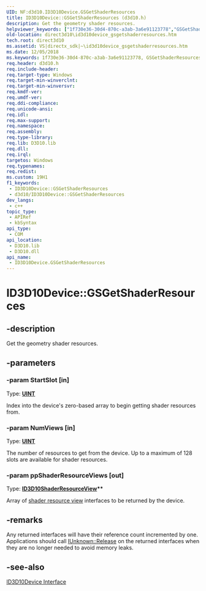 ```yaml
---
UID: NF:d3d10.ID3D10Device.GSGetShaderResources
title: ID3D10Device::GSGetShaderResources (d3d10.h)
description: Get the geometry shader resources.
helpviewer_keywords: ["1f730e36-30d4-870c-a3ab-3a6e91123778","GSGetShaderResources","GSGetShaderResources method [Direct3D 10]","GSGetShaderResources method [Direct3D 10]","ID3D10Device interface","ID3D10Device interface [Direct3D 10]","GSGetShaderResources method","ID3D10Device.GSGetShaderResources","ID3D10Device::GSGetShaderResources","d3d10/ID3D10Device::GSGetShaderResources","direct3d10.id3d10device_gsgetshaderresources"]
old-location: direct3d10\id3d10device_gsgetshaderresources.htm
tech.root: direct3d10
ms.assetid: VS|directx_sdk|~\id3d10device_gsgetshaderresources.htm
ms.date: 12/05/2018
ms.keywords: 1f730e36-30d4-870c-a3ab-3a6e91123778, GSGetShaderResources, GSGetShaderResources method [Direct3D 10], GSGetShaderResources method [Direct3D 10],ID3D10Device interface, ID3D10Device interface [Direct3D 10],GSGetShaderResources method, ID3D10Device.GSGetShaderResources, ID3D10Device::GSGetShaderResources, d3d10/ID3D10Device::GSGetShaderResources, direct3d10.id3d10device_gsgetshaderresources
req.header: d3d10.h
req.include-header: 
req.target-type: Windows
req.target-min-winverclnt: 
req.target-min-winversvr: 
req.kmdf-ver: 
req.umdf-ver: 
req.ddi-compliance: 
req.unicode-ansi: 
req.idl: 
req.max-support: 
req.namespace: 
req.assembly: 
req.type-library: 
req.lib: D3D10.lib
req.dll: 
req.irql: 
targetos: Windows
req.typenames: 
req.redist: 
ms.custom: 19H1
f1_keywords:
 - ID3D10Device::GSGetShaderResources
 - d3d10/ID3D10Device::GSGetShaderResources
dev_langs:
 - c++
topic_type:
 - APIRef
 - kbSyntax
api_type:
 - COM
api_location:
 - D3D10.lib
 - D3D10.dll
api_name:
 - ID3D10Device.GSGetShaderResources
---
```


# ID3D10Device::GSGetShaderResources


## -description

Get the geometry shader resources.

## -parameters

### -param StartSlot [in]

Type: <b><a href="/windows/desktop/WinProg/windows-data-types">UINT</a></b>

Index into the device's zero-based array to begin getting shader resources from.

### -param NumViews [in]

Type: <b><a href="/windows/desktop/WinProg/windows-data-types">UINT</a></b>

The number of resources to get from the device. Up to a maximum of 128 slots are available for shader resources.

### -param ppShaderResourceViews [out]

Type: <b><a href="/windows/desktop/api/d3d10/nn-d3d10-id3d10shaderresourceview">ID3D10ShaderResourceView</a>**</b>

Array of <a href="/windows/desktop/api/d3d10/nn-d3d10-id3d10shaderresourceview">shader resource view</a> interfaces to be returned by the device.

## -remarks

Any returned interfaces will have their reference count incremented by one. Applications should call <a href="/windows/desktop/api/unknwn/nf-unknwn-iunknown-release">IUnknown::Release</a> on the returned interfaces when they are no longer needed to avoid memory leaks.

## -see-also

<a href="/windows/desktop/api/d3d10/nn-d3d10-id3d10device">ID3D10Device Interface</a>